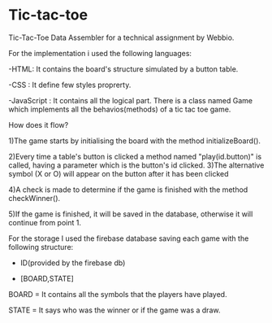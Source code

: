# Tic-tac-toe
Tic-Tac-Toe Data Assembler for a technical assignment by Webbio.

For the implementation i used the following languages:

-HTML: It contains the board's structure simulated by a button table. 

-CSS : It define few styles proprerty.

-JavaScript : It contains all the logical part. There is a class named Game which implements all the behavios(methods) of a tic tac toe game.

How does it flow?

1)The game starts by initialising the board with the method initializeBoard().

2)Every time a table's button is clicked a method named "play(id.button)" is called, having a parameter which is the button's 
id clicked.
3)The alternative symbol (X or O) will appear on the button after it has been clicked

4)A check is made to determine if the game is finished with the method checkWinner().

5)If the game is finished, it will be saved in the database, otherwise it will continue from point 1.


For the storage I used the firebase database saving each game with the following structure:

- ID(provided by the firebase db)

- [BOARD,STATE]

BOARD = It contains all the symbols that the players have played.

STATE = It says who was the winner or if the game was a draw.

